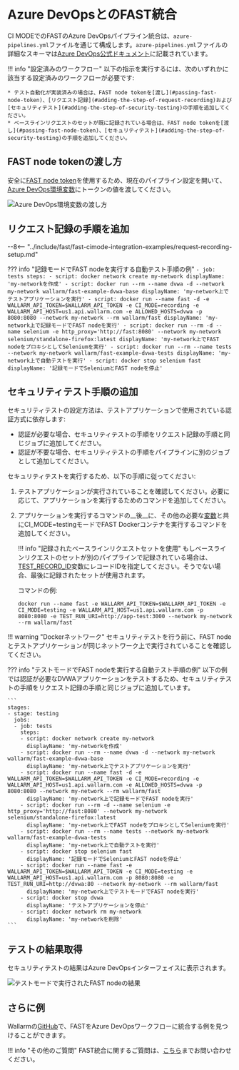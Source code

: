 # Azure DevOpsとのFAST統合

CI MODEでのFASTのAzure DevOpsパイプライン統合は、`azure-pipelines.yml`ファイルを通じて構成します。`azure-pipelines.yml`ファイルの詳細なスキーマは[Azure DevOps公式ドキュメント](https://docs.microsoft.com/en-us/azure/devops/pipelines/yaml-schema?view=azure-devops&tabs=schema%2Cparameter-schema)に記載されています。

!!! info "設定済みのワークフロー"
    以下の指示を実行するには、次のいずれかに該当する設定済みのワークフローが必要です:

    * テスト自動化が実装済みの場合は、FAST node tokenを[渡し](#passing-fast-node-token)、[リクエスト記録](#adding-the-step-of-request-recording)および[セキュリティテスト](#adding-the-step-of-security-testing)の手順を追加してください。
    * ベースラインリクエストのセットが既に記録されている場合は、FAST node tokenを[渡し](#passing-fast-node-token)、[セキュリティテスト](#adding-the-step-of-security-testing)の手順を追加してください。

## FAST node tokenの渡し方

安全に[FAST node token](../../operations/create-node.md)を使用するため、現在のパイプライン設定を開いて、[Azure DevOps環境変数](https://docs.microsoft.com/en-us/azure/devops/pipelines/process/variables?view=azure-devops&tabs=yaml%2Cbatch#environment-variables)にトークンの値を渡してください。

![Azure DevOps環境変数の渡し方](../../../images/fast/poc/common/examples/azure-devops-cimode/azure-env-var-example.png)

## リクエスト記録の手順を追加

--8<-- "../include/fast/fast-cimode-integration-examples/request-recording-setup.md"

??? info "記録モードでFAST nodeを実行する自動テスト手順の例"
    ```
    - job: tests
      steps:
      - script: docker network create my-network
        displayName: 'my-networkを作成'
      - script: docker run --rm --name dvwa -d --network my-network wallarm/fast-example-dvwa-base
        displayName: 'my-network上でテストアプリケーションを実行'
      - script: docker run --name fast -d -e WALLARM_API_TOKEN=$WALLARM_API_TOKEN -e CI_MODE=recording -e WALLARM_API_HOST=us1.api.wallarm.com -e ALLOWED_HOSTS=dvwa -p 8080:8080 --network my-network --rm wallarm/fast
        displayName: 'my-network上で記録モードでFAST nodeを実行'
      - script: docker run --rm -d --name selenium -e http_proxy='http://fast:8080' --network my-network selenium/standalone-firefox:latest
        displayName: 'my-network上でFAST nodeをプロキシとしてSeleniumを実行'
      - script: docker run --rm --name tests --network my-network wallarm/fast-example-dvwa-tests
        displayName: 'my-network上で自動テストを実行'
      - script: docker stop selenium fast
        displayName: '記録モードでSeleniumとFAST nodeを停止'
    ```

## セキュリティテスト手順の追加

セキュリティテストの設定方法は、テストアプリケーションで使用されている認証方式に依存します:

* 認証が必要な場合、セキュリティテストの手順をリクエスト記録の手順と同じジョブに追加してください。
* 認証が不要な場合、セキュリティテストの手順をパイプラインに別のジョブとして追加してください。

セキュリティテストを実行するため、以下の手順に従ってください:

1. テストアプリケーションが実行されていることを確認してください。必要に応じて、アプリケーションを実行するためのコマンドを追加してください。
2. アプリケーションを実行するコマンドの__後__に、その他の必要な[変数](../ci-mode-testing.md#environment-variables-in-testing-mode)と共にCI_MODE=testingモードでFAST Dockerコンテナを実行するコマンドを追加してください。

    !!! info "記録されたベースラインリクエストセットを使用"
        もしベースラインリクエストのセットが別のパイプラインで記録されている場合は、[TEST_RECORD_ID](../ci-mode-testing.md#environment-variables-in-testing-mode)変数にレコードIDを指定してください。そうでない場合、最後に記録されたセットが使用されます。

    コマンドの例:

    ```
    docker run --name fast -e WALLARM_API_TOKEN=$WALLARM_API_TOKEN -e CI_MODE=testing -e WALLARM_API_HOST=us1.api.wallarm.com -p 8080:8080 -e TEST_RUN_URI=http://app-test:3000 --network my-network --rm wallarm/fast
    ```

!!! warning "Dockerネットワーク"
    セキュリティテストを行う前に、FAST nodeとテストアプリケーションが同じネットワーク上で実行されていることを確認してください。

??? info "テストモードでFAST nodeを実行する自動テスト手順の例"
    以下の例では認証が必要なDVWAアプリケーションをテストするため、セキュリティテストの手順をリクエスト記録の手順と同じジョブに追加しています。

    ```
    stages:
    - stage: testing
      jobs:
      - job: tests
        steps:
        - script: docker network create my-network
          displayName: 'my-networkを作成'
        - script: docker run --rm --name dvwa -d --network my-network wallarm/fast-example-dvwa-base
          displayName: 'my-network上でテストアプリケーションを実行'
        - script: docker run --name fast -d -e WALLARM_API_TOKEN=$WALLARM_API_TOKEN -e CI_MODE=recording -e WALLARM_API_HOST=us1.api.wallarm.com -e ALLOWED_HOSTS=dvwa -p 8080:8080 --network my-network --rm wallarm/fast
          displayName: 'my-network上で記録モードでFAST nodeを実行'
        - script: docker run --rm -d --name selenium -e http_proxy='http://fast:8080' --network my-network selenium/standalone-firefox:latest
          displayName: 'my-network上でFAST nodeをプロキシとしてSeleniumを実行'
        - script: docker run --rm --name tests --network my-network wallarm/fast-example-dvwa-tests
          displayName: 'my-network上で自動テストを実行'
        - script: docker stop selenium fast
          displayName: '記録モードでSeleniumとFAST nodeを停止'
        - script: docker run --name fast -e WALLARM_API_TOKEN=$WALLARM_API_TOKEN -e CI_MODE=testing -e WALLARM_API_HOST=us1.api.wallarm.com -p 8080:8080 -e TEST_RUN_URI=http://dvwa:80 --network my-network --rm wallarm/fast 
          displayName: 'my-network上でテストモードでFAST nodeを実行'
        - script: docker stop dvwa
          displayName: 'テストアプリケーションを停止'
        - script: docker network rm my-network
          displayName: 'my-networkを削除'
    ```

## テストの結果取得

セキュリティテストの結果はAzure DevOpsインターフェイスに表示されます。

![テストモードで実行されたFAST nodeの結果](../../../images/fast/poc/common/examples/azure-devops-cimode/azure-ci-example.png)

## さらに例

Wallarmの[GitHub](https://github.com/wallarm/fast-examples)で、FASTをAzure DevOpsワークフローに統合する例を見つけることができます。

!!! info "その他のご質問"
    FAST統合に関するご質問は、[こちら](mailto:support@wallarm.com)までお問い合わせください。